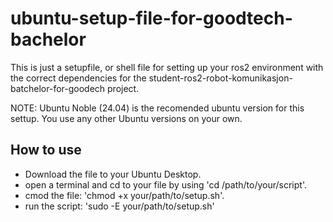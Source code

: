 # ubuntu-setup-file-for-goodtech-bachelor
This is just a setupfile, or shell file for setting up your ros2 environment with the correct dependencies for the student-ros2-robot-komunikasjon-batchelor-for-goodech project.

NOTE: Ubuntu Noble (24.04) is the recomended ubuntu version for this settup. You use any other Ubuntu versions on your own.

## How to use
- Download the file to your Ubuntu Desktop.
- open a terminal and cd to your file by using 'cd /path/to/your/script'.
- cmod the file: 'chmod +x your/path/to/setup.sh'.
- run the script: 'sudo -E your/path/to/setup.sh'
